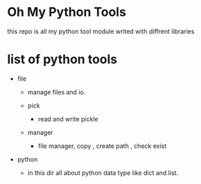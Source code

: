 # Oh My Python Tools
this repo is all my python tool module writed with diffrent libraries


# list of python tools 

- file
  - manage files and io.
  
  - pick 
      - read and write pickle 
  
  - manager
      - file manager, copy , create path , check exist
  
  

- python
  - in this dir all about python data type like dict and list.
